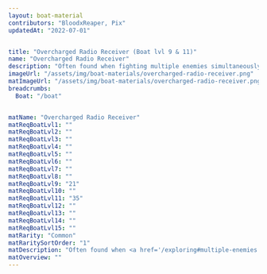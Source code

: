 ```yaml
---
layout: boat-material
contributors: "BloodxReaper, Pix"
updatedAt: "2022-07-01"


title: "Overcharged Radio Receiver (Boat lvl 9 & 11)"
name: "Overcharged Radio Receiver"
description: "Often found when fighting multiple enemies simultaneously"
imageUrl: "/assets/img/boat-materials/overcharged-radio-receiver.png"
matImageUrl: "/assets/img/boat-materials/overcharged-radio-receiver.png"
breadcrumbs:
  Boat: "/boat"


matName: "Overcharged Radio Receiver"
matReqBoatLvl1: ""
matReqBoatLvl2: ""
matReqBoatLvl3: ""
matReqBoatLvl4: ""
matReqBoatLvl5: ""
matReqBoatLvl6: ""
matReqBoatLvl7: ""
matReqBoatLvl8: ""
matReqBoatLvl9: "21"
matReqBoatLvl10: ""
matReqBoatLvl11: "35"
matReqBoatLvl12: ""
matReqBoatLvl13: ""
matReqBoatLvl14: ""
matReqBoatLvl15: ""
matRarity: "Common"
matRaritySortOrder: "1"
matDescription: "Often found when <a href='/exploring#multiple-enemies'>fighting multiple enemies simultaneously</a>"
matOverview: ""
---
```



